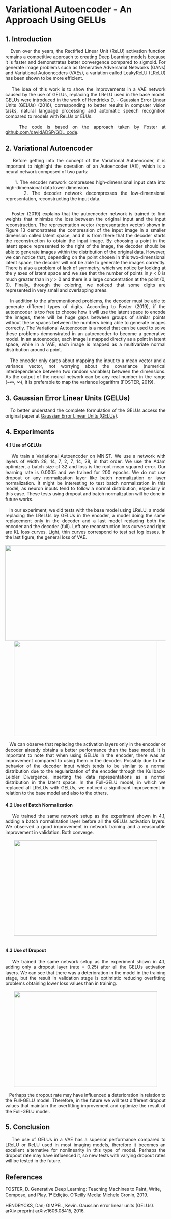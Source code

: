 # Variational Autoencoder - An Approach Using GELUs 

## 1. Introduction

<div align="justify">
&nbsp;&nbsp; Even over the years, the Rectified Linear Unit (ReLU) activation function remains a competitive approach to creating Deep Learning models because it is faster and demonstrates better convergence compared to sigmoid. For generate image problems such as Generative Adversarial Networks (GANs) and Variational Autoencoders (VAEs), a variation called LeakyReLU (LReLU) has been shown to be more efficient.
<br><br>
&nbsp;&nbsp; The idea of this work is to show the improvements in a VAE network caused by the use of GELUs, replacing the LReLU used in the base model. GELUs were introduced in the work of Hendricks D. - Gaussian Error Linear Units (GELUs) (2016), corresponding to better results in computer vision tasks, natural language processing and automatic speech recognition compared to models with ReLUs or ELUs.
<br><br>  
&nbsp;&nbsp; The code is based on the approach taken by Foster at <a href="https://github.com/davidADSP/GDL_code">github.com/davidADSP/GDL_code</a>.
</div>

## 2. Variational Autoencoder

<div align="justify">
&nbsp;&nbsp; Before getting into the concept of the Variational Autoencoder, it is important to highlight the operation of an Autoencoder (AE), which is a neural network composed of two parts:
<br><br>
&nbsp;&nbsp;&nbsp;&nbsp; 1. The encoder network compresses high-dimensional input data into high-dimensional data lower dimension. <br>
&nbsp;&nbsp;&nbsp;&nbsp; 2. The decoder network decompresses the low-dimensional representation, reconstructing the input data.
<br><br>

&nbsp;&nbsp; Foster (2019) explains that the autoencoder network is trained to find weights that minimize the loss between the original input and the input reconstruction. The representation vector (representation vector) shown in Figure 13 demonstrates the compression of the input image in a smaller dimension called latent space, and it is from there that the decoder starts the reconstruction to obtain the input image. By choosing a point in the latent space represented to the right of the image, the decoder should be able to generate images within the distribution of the original data. However, we can notice that, depending on the point chosen in this two-dimensional latent space, the decoder will not be able to generate the images correctly. There is also a problem of lack of symmetry, which we notice by looking at the y axes of latent space and we see that the number of points in 𝑦 < 0 is much greater than in 𝑦 > 0 and there is a large concentration at the point (0, 0). Finally, through the coloring, we noticed that some digits are represented in very small and overlapping areas.
<br><br>
&nbsp;&nbsp; In addition to the aforementioned problems, the decoder must be able to generate different types of digits. According to Foster (2019), if the autoencoder is too free to choose how it will use the latent space to encode the images, there will be huge gaps between groups of similar points without these spaces between the numbers being able to generate images correctly. The Variational Autoencoder is a model that can be used to solve these problems demonstrated in an autoencoder to become a generative model. In an autoencoder, each image is mapped directly as a point in latent space, while in a VAE, each image is mapped as a multivariate normal distribution around a point.
<br><br>
&nbsp;&nbsp; The encoder only cares about mapping the input to a mean vector and a variance vector, not worrying about the covariance (numerical interdependence between two random variables) between the dimensions. As the output of the neural network can be any real number in the range (−∞, ∞), it is preferable to map the variance logarithm (FOSTER, 2019).
</div>

## 3. Gaussian Error Linear Units (GELUs)

<div align="justify">
&nbsp;&nbsp; To better understand the complete formulation of the GELUs access the original paper at <a href="https://arxiv.org/pdf/1606.08415.pdf">Gaussian Error Linear Units (GELUs)</a>.
</div>

## 4. Experiments

#### 4.1 Use of GELUs
<div align="justify">
&nbsp;&nbsp; We train a Variational Autoencoder on MNIST. We use a network with layers of width 28, 14, 7, 2, 7, 14, 28, in that order. We use the Adam optimizer, a batch size of 32 and loss is the root mean squared error. Our learning rate is 0.0005 and we trained for 200 epochs. We do not use dropout or any normalization layer like batch normalization or layer normalization. It might be interesting to test batch normalization in this model, as neuron inputs tend to follow a normal distribution, especially in this case. These tests using dropout and batch normalization will be done in future works.
<br><br>
&nbsp;&nbsp; In our experiment, we did tests with the base model using LReLU, a model replacing the LReLUs by GELUs in the encoder, a model doing the same replacement only in the decoder and a last model replacing both the encoder and the decoder (full). Left are reconstruction loss curves and right are KL loss curves. Light, thin curves correspond to test set log losses. In the last figure, the general loss of VAE.
<br><br>
<div align="center"><img src="https://github.com/yuripulier/vae-gelu/blob/main/img/vae_losses.png", height= 300, width=900 /></div>
<div align="center"><img src="https://github.com/yuripulier/vae-gelu/blob/main/img/model_loss.png", height= 300, width=450 /></div>
<br>
&nbsp;&nbsp; We can observe that replacing the activation layers only in the encoder or decoder already obtains a better performance than the base model. It is important to note that when using GELUs in the encoder, there was an improvement compared to using them in the decoder. Possibly due to the behavior of the decoder input which tends to be similar to a normal distribution due to the regularization of the encoder through the Kullback-Leibler Divergence, inserting the data representations as a normal distribution in the latent space. In the Full-GELU model, in which we replaced all LReLUs with GELUs, we noticed a significant improvement in relation to the base model and also to the others.
</div>

#### 4.2 Use of Batch Normalization
<div align="justify">
&nbsp;&nbsp; We trained the same network setup as the experiment shown in 4.1, adding a batch normalization layer before all the GELUs activation layers. We observed a good improvement in network training and a reasonable improvement in validation. Both converge.
<br><br>
<div align="center"><img src="https://github.com/yuripulier/vae-gelu/blob/main/img/vae_losses_bn.png", height= 300, width=450 /></div>
<br>
</div>  

#### 4.3 Use of Dropout
<div align="justify">
&nbsp;&nbsp; We trained the same network setup as the experiment shown in 4.1, adding only a dropout layer (rate = 0.25) after all the GELUs activation layers. We can see that there was a deterioration in the model in the training stage, but the result in validation stage is optimistic reducing overfitting problems obtaining lower loss values than in training.
<br><br>
<div align="center"><img src="https://github.com/yuripulier/vae-gelu/blob/main/img/vae_losses_dropout.png", height= 300, width=450 /></div>
<br>
&nbsp;&nbsp; Perhaps the dropout rate may have influenced a deterioration in relation to the Full-GELU model. Therefore, in the future we will test different dropout values that maintain the overfitting improvement and optimize the result of the Full-GELU model.

</div>  

## 5. Conclusion
<div align="justify"> 
&nbsp;&nbsp; The use of GELUs in a VAE has a superior performance compared to LReLU or ReLU used in most imaging models, therefore it becomes an excellent alternative for nonlinearity in this type of model. Perhaps the dropout rate may have influenced it, so new tests with varying dropout rates will be tested in the future.
</div>

## References
  FOSTER, D. Generative Deep Learning: Teaching Machines to Paint, Write, Compose, and Play. 1ª Edição. O’Reilly Media: Michele Cronin, 2019.
<br><br>
  HENDRYCKS, Dan; GIMPEL, Kevin. Gaussian error linear units (GELUs). arXiv preprint arXiv:1606.08415, 2016.
